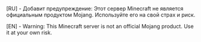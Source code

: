 [RU] - Добавит предупреждение: Этот сервер Minecraft не 
является официальным продуктом Mojang. 
Используйте его на свой страх и риск.

[EN] - Warning: This Minecraft server is not 
an official Mojang product. 
Use it at your own risk.
